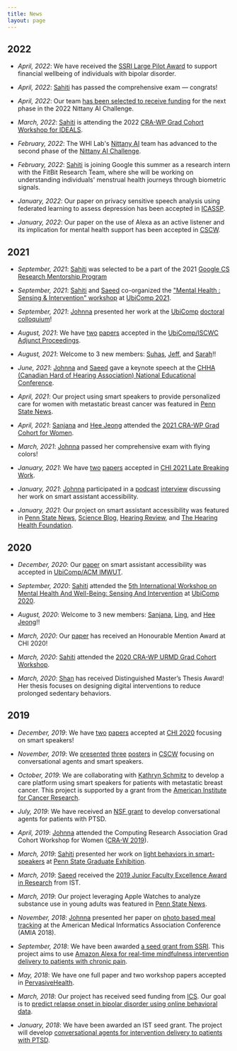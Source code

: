 ```yaml
---
title: News
layout: page
---
```


2022
----

* _April, 2022_: We have received the [SSRI Large Pilot Award](https://ssri.psu.edu/funding/ssri-pilot-award) to support financial wellbeing of individuals with bipolar disorder.

* _April, 2022_: [Sahiti](https://sahitikunchay.github.io) has passed the comprehensive exam — congrats!

* _April, 2022_: Our team [has been selected to receive funding](https://www.psu.edu/news/academics/story/ten-student-teams-awarded-combined-15000-build-mvps-nittany-ai-challenge/) for the next phase in the 2022 Nittany AI Challenge.

* _March, 2022_: [Sahiti](https://sahitikunchay.github.io) is attending the 2022 [CRA-WP Grad Cohort Workshop for IDEALS](https://cra.org/cra-wp/grad-cohort-ideals/).

* _February, 2022_: The WHI Lab's [Nittany AI](https://nittanyai.psu.edu/) team has advanced to the second phase of the [Nittany AI Challenge](https://nittanyai.psu.edu/alliance-programs/nittany-ai-challenge/).

* _February, 2022_: [Sahiti](https://sahitikunchay.github.io) is joining Google this summer as a research intern with the FitBit Research Team, where she will be working on understanding individuals' menstrual health journeys through biometric signals.

* _January, 2022_: Our paper on privacy sensitive speech analysis using federated learning to assess depression has been accepted in [ICASSP](https://2022.ieeeicassp.org/).

* _January, 2022_: Our paper on the use of Alexa as an active listener and its implication for mental health support has been accepted in [CSCW](https://cscw.acm.org/2022/).


2021
----

* _September, 2021_: [Sahiti](https://sahitikunchay.github.io) was selected to be a part of the 2021 [Google CS Research Mentorship Program](https://research.google/outreach/csrmp/)

* _September, 2021_: [Sahiti](https://sahitikunchay.github.io) and [Saeed](https://saeedabdullah.com) co-organized the ["Mental Health : Sensing & Intervention" workshop](https://ubicomp-mental-health.github.io/) at [UbiComp 2021](https://www.ubicomp.org/ubicomp2021/).

* _September, 2021_: [Johnna](https://johnnablair.weebly.com) presented her work at the [UbiComp](https://www.ubicomp.org/ubicomp2021/) [doctoral colloquium](https://www.ubicomp.org/ubicomp2021/cfp/doctoral-symposium-4/)!

* _August, 2021_: We have [two](https://doi.org/10.1145/3460418.3479332) [papers](https://doi.org/10.1145/3460418.3479336) accepted in the [UbiComp/ISCWC Adjunct Proceedings](https://dl.acm.org/doi/proceedings/10.1145/3460418).

* _August, 2021_: Welcome to 3 new members: [Suhas](https://sites.psu.edu/suhas), [Jeff](https://brozena.net), and [Sarah]()!!

* _June, 2021_: [Johnna](https://johnnablair.weebly.com) and [Saeed](https://saeedabdullah.com) gave a keynote speech at the [CHHA (Canadian Hard of Hearing Association) National Educational Conference](https://www.chhaconference.ca/agenda).

* _April, 2021_: Our project using smart speakers to provide personalized care for women with metastatic breast cancer was featured in [Penn State News](https://news.psu.edu/story/656467/2021/04/27/research/amazon-alexa-skill-offers-supportive-care-breast-cancer-patients).

* _April, 2021_: [Sanjana](https://sm7gc.github.io) and [Hee Jeong](https://heejeong-han.github.io) attended the [2021 CRA-WP Grad Cohort for Women](https://web.cvent.com/event/6bb235cd-85c6-4087-bc1f-fd19b2681eca/summary).

* _March, 2021_: [Johnna](https://johnnablair.weebly.com) passed her comprehensive exam with flying colors!

* _January, 2021_: We have [two](/files/pubs/johnna-chi-lbw-2021.pdf) [papers](/files/pubs/ling-nurse-amie-lbw-2021.pdf) accepted in [CHI 2021 Late Breaking Work](https://chi2021.acm.org).

* _January, 2021_: [Johnna](https://johnnablair.weebly.com) participated in a [podcast](https://www.byuradio.org/topofmind) [interview](https://www.byuradio.org/b30d7f99-9ed6-4e36-b597-6b4840718d4b) discussing her work on smart assistant accessibility.
 
* _January, 2021_: Our project on smart assistant accessibility was featured in [Penn State News](https://news.psu.edu/story/643330/2021/01/07/research/study-suggests-smart-assistant-design-improvements-deaf-users), [Science Blog](https://scienceblog.com/520393/study-suggests-smart-assistant-design-improvements-for-deaf-users), [Hearing Review](https://www.hearingreview.com/inside-hearing/research/smart-assistant), and [The Hearing Health Foundation](https://hearinghealthfoundation.org/blogs/study-suggests-smart-assistant-design-improvements-for-deaf-users).

2020
----

* _December, 2020_: Our [paper](/files/pubs/johnna-ubicomp-2020-12.pdf) on smart assistant accessibility was accepted in [UbiComp/ACM IMWUT](https://www.ubicomp.org/ubicomp2021).

<!-- * _October, 2020_: Our [workshop paper]() presenting preliminary findings on collaborative clinical work and predicting relapse onset in bipolar disorder from online behavioral data was accepted in [PervasiveHealth 2020](https://pervasivehealth.eai-conferences.org/2020). -->

* _September, 2020_: [Sahiti](https://sahitikunchay.github.io) attended the [5th International Workshop on Mental Health And Well-Being: Sensing And Intervention](https://ubicomp-mental-health.github.io) at [UbiComp 2020](https://ubicomp.org/ubicomp2020).

* _August, 2020_: Welcome to 3 new members: [Sanjana](https://sanjanamendu.com), [Ling](https://lingqiu3.github.io), and [Hee Jeong](https://heejeong-han.github.io)!!

* _March, 2020_: Our [paper](https://saeedabdullah.com/files/pubs/customization-privacy-smartspeaker-CHI-2020.pdf) has received an Honourable Mention Award at CHI 2020!

* _March, 2020_: [Sahiti](https://sahitikunchay.github.io) attended the [2020 CRA-WP URMD Grad Cohort Workshop](https://cra.org/cra-wp/grad-cohort-for-urmd).

* _March, 2020_: [Shan](https://shanwang61.github.io) has received Distinguished Master’s Thesis Award! Her thesis focuses on designing digital interventions to reduce prolonged sedentary behaviors.

2019
----

* _December, 2019_: We have [two](https://saeedabdullah.com/files/pubs/customization-privacy-smartspeaker-CHI-2020.pdf) [papers](https://saeedabdullah.com/files/pubs/public-speaking-smartspeaker-CHI-2020.pdf) accepted at [CHI 2020](https://chi2020.acm.org) focusing on smart speakers!

* _November, 2019_: We [presented](https://saeedabdullah.com/files/pubs/dhh-smartspeaker-cscw-2019.pdf) [three](https://saeedabdullah.com/files/pubs/light-smartspeaker-cscw-2019.pdf) [posters](https://saeedabdullah.com/files/pubs/backchanneling-alexa-cscw-2019.pdf) in [CSCW](https://cscw.acm.org/2019) focusing on conversational agents and smart speakers.

* _October, 2019_: We are collaborating with [Kathryn Schmitz](https://cancer.psu.edu/researchers/individual/-/researcher/5B6500F63D5438DBE0540010E056499A/kathryn-schmitz-phd-mph-facsm) to develop a care platform using smart speakers for patients with metastatic breast cancer. This project is supported by a grant from the [American Institute for Cancer Research](https://www.aicr.org).

* _July, 2019_: We have received an [NSF grant](https://www.nsf.gov/awardsearch/showAward?AWD_ID=1850287) to develop conversational agents for patients with PTSD.

* _April, 2019_: [Johnna](https://johnnablair.weebly.com) attended the Computing Research Association Grad Cohort Workshop for Women ([CRA-W 2019](https://cra.org/cra-w/events/grad-cohort-2019)).

* _March, 2019_: [Sahiti](https://sahitikunchay.github.io) presented her work on [light behaviors in smart-speakers](/files/2019/poster-sahiti-grad-exhibition-2019-03-22.pdf) at [Penn State Graduate Exhibition](http://gradschool.psu.edu/exhibition).

* _March, 2019_: [Saeed](https://saeedabdullah.com) received the [2019 Junior Faculty Excellence Award in Research](https://news.psu.edu/story/567207/2019/04/03/faculty-and-staff-recognized-annual-ist-awards-reception) from IST.

* _March, 2019_: Our project leveraging Apple Watches to analyze substance use in young adults was featured in [Penn State News](https://news.psu.edu/story/562939/2019/03/13/research/close-watch-ist-seed-grant-funds-study-assess-and-predict-substance).

* _November, 2018_: [Johnna](https://johnnablair.weebly.com) presented her paper on [photo based meal tracking](/files/pubs/johnna-onenote-amia-2018-12-05.pdf) at the American Medical Informatics Association Conference (AMIA 2018).

* _September, 2018_: We have been awarded [a seed grant from SSRI](http://www.ssri.psu.edu/news/2798/seed-grants-support-opioid-research-announced). This project aims to use [Amazon Alexa for real-time mindfulness intervention delivery to patients with chronic pain](/projects/ca-chronic-pain).

* _May, 2018_: We have one full paper and two workshop papers accepted in [PervasiveHealth](http://pervasivehealth.org).

* _March, 2018_: Our project has received seed funding from [ICS](https://ics.psu.edu). Our goal is to [predict relapse onset in bipolar disorder using online behavioral data](/projects/bd-prediction.html).

* _January, 2018_: We have been awarded an IST seed grant. The project will develop [conversational agents for intervention delivery to patients with PTSD](/projects/ca-ptsd.html).
